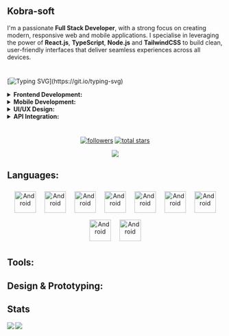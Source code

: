 ## Kobra-soft
I'm a passionate **Full Stack Developer**, with a strong focus on creating modern, responsive web and mobile applications. I specialise in leveraging the power of **React.js**, **TypeScript**, **Node.js** and **TailwindCSS** to build clean, user-friendly interfaces that deliver seamless experiences across all devices.
#

[![Typing SVG](https://readme-typing-svg.demolab.com?font=Fira+Code&duration=2000&pause=500&multiline=true&width=768&height=300&lines=I'm+a+passionate+Full+Stack+Developer%2C+;with+a+strong+focus+on+creating+modern%2C;responsive+web+and+mobile+applications.;I+specialise+in+leveraging+the+power+of+;React.js%2C+TypeScript%2C+Node.js+and+TailwindCSS;to+build+clean%2C+user-friendly+interfaces+that+deliver;seamless+experiences+across+all+devices.)](https://git.io/typing-svg)

<details>
  <summary><b>Frontend Development:</b></summary>
  Crafting dynamic, responsive and pixel-perfect web applications using <b>React.js</b>, <b>JavaScript</b> & modern frameworks like <b>Next.js</b> and <b>Vue.js</b>.
</details>

<details>
  <summary><b>Mobile Development:</b></summary>
  Building cross-platform mobile apps with React Native, ensuring smooth performance on both <b>Android</b> and <b>iOS</b>.
</details>

<details>
  <summary><b>UI/UX Design:</b></summary>
  Designing intuitive and contemporary interfaces, with a focus on <b>user experience</b>, <b>accessibility</b> and sleek <b>animations</b>.
</details>

<details>
  <summary><b>API Integration:</b></summary>
  Connecting frontends to powerful backends with <b>REST APIs</b> and <b>GraphQL</b>.
</details>

#

<p align="center">
  <a href="https://github.com/Kobra-soft?tab=followers">
    <img alt="followers" title="Follow me on Github" src="https://custom-icon-badges.demolab.com/github/followers/Kobra-soft?color=236ad3&labelColor=1155ba&style=for-the-badge&logo=person-add&label=Follow&logoColor=white"/></a>
      
  <a href="https://github.com/Kobra-soft?tab=repositories&sort=stargazers">
    <img alt="total stars" title="Total stars on GitHub" src="https://custom-icon-badges.demolab.com/github/stars/Kobra-soft?color=55960c&style=for-the-badge&labelColor=488207&logo=star"/></a>
</p>

<div align="center">
  
  ![](https://komarev.com/ghpvc/?username=kobra-soft)
  
</div>

## Languages:
<p align="center">
  <img src="https://cdn.jsdelivr.net/gh/devicons/devicon@latest/icons/javascript/javascript-original.svg"               height="50" style="vertical-align:top; margin:8px" alt="Android" title="Android" />
  <img src="https://cdn.jsdelivr.net/gh/devicons/devicon@latest/icons/react/react-original-wordmark.svg"                height="50" style="vertical-align:top; margin:8px" alt="Android" title="Android" />
  <img src="https://cdn.jsdelivr.net/gh/devicons/devicon@latest/icons/tailwindcss/tailwindcss-original.svg"             height="50" style="vertical-align:top; margin:8px" alt="Android" title="Android" />
  <img src="https://cdn.jsdelivr.net/gh/devicons/devicon@latest/icons/android/android-plain-wordmark.svg"               height="50" style="vertical-align:top; margin:8px" alt="Android" title="Android" />
  <img src="https://cdn.jsdelivr.net/gh/devicons/devicon@latest/icons/html5/html5-plain-wordmark.svg"                   height="50" style="vertical-align:top; margin:8px" alt="Android" title="Android" />
  <img src="https://cdn.jsdelivr.net/gh/devicons/devicon@latest/icons/graphql/graphql-plain-wordmark.svg"               height="50" style="vertical-align:top; margin:8px" alt="Android" title="Android" />
  <img src="https://cdn.jsdelivr.net/gh/devicons/devicon@latest/icons/git/git-plain-wordmark.svg"                       height="50" style="vertical-align:top; margin:8px" alt="Android" title="Android" />
  <img src="https://cdn.jsdelivr.net/gh/devicons/devicon@latest/icons/figma/figma-original.svg"                         height="50" style="vertical-align:top; margin:8px" alt="Android" title="Android" />
  <img src="https://cdn.jsdelivr.net/gh/devicons/devicon@latest/icons/illustrator/illustrator-line.svg"                 height="50" style="vertical-align:top; margin:8px" alt="Android" title="Android" />
<br />
</p>

## Tools:

## Design & Prototyping:

## Stats
<div align="center">
<a href="https://github-readme-stats.vercel.app/api?username=kobra-soft&theme=gotham">
  <img  align="left" src="https://github-readme-stats.vercel.app/api?username=kobra-soft&count_private=true&show_icons=true&theme=gotham"" />
</a>
<a href="https://github-readme-stats.vercel.app/api/top-langs/?username=kobra-soft&hide=php&theme=gotham"">
  <img align="left" src="https://github-readme-stats.vercel.app/api/top-langs/?username=kobra-soft&hide=php&theme=gotham"" />
</a>
</div>
